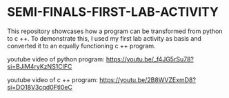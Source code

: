 # SEMI-FINALS-FIRST-LAB-ACTIVITY
This repository showcases how a program can be transformed from python to c ++. To demonstrate this, I used my first lab activity as basis and converted it to an equally functioning c ++ program.

youtube video of python program: https://youtu.be/_f4JG5rSu78?si=BJiM4ryKzNS1ClFC

youtube video of c ++ program: https://youtu.be/2B8WVZExmD8?si=DO18V3cqd0Ftl0eC
